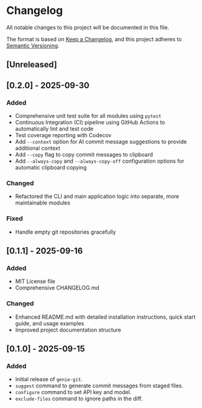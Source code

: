 # Changelog

All notable changes to this project will be documented in this file.

The format is based on [Keep a Changelog](https://keepachangelog.com/en/1.0.0/),
and this project adheres to [Semantic Versioning](https://semver.org/spec/v2.0.0.html).

## [Unreleased]

## [0.2.0] - 2025-09-30

### Added

- Comprehensive unit test suite for all modules using `pytest`
- Continuous Integration (CI) pipeline using GitHub Actions to automatically lint and test code
- Test coverage reporting with Codecov
- Add `--context` option for AI commit message suggestions to provide additional context
- Add `--copy` flag to copy commit messages to clipboard
- Add `--always-copy` and `--always-copy-off` configuration options for automatic clipboard copying

### Changed

- Refactored the CLI and main application logic into separate, more maintainable modules

### Fixed

- Handle empty git repositories gracefully

## [0.1.1] - 2025-09-16

### Added

-   MIT License file
-   Comprehensive CHANGELOG.md

### Changed

-   Enhanced README.md with detailed installation instructions, quick start guide, and usage examples
-   Improved project documentation structure

## [0.1.0] - 2025-09-15

### Added

-   Initial release of `genie-git`.
-   `suggest` command to generate commit messages from staged files.
-   `configure` command to set API key and model.
-   `exclude-files` command to ignore paths in the diff.
